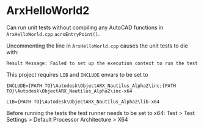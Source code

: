 # ArxHelloWorld2

Can run unit tests without compiling any AutoCAD functions in `ArxHelloWorld.cpp` `acrxEntryPoint()`.

Uncommenting the line in `ArxHelloWorld.cpp` causes the unit tests to die with:

    Result Message:	Failed to set up the execution context to run the test

This project requires `LIB` and `INCLUDE` envars to be set to 

`INCLUDE={PATH TO}\Autodesk\ObjectARX_Nautilus_Alpha2\inc;{PATH TO}\Autodesk\ObjectARX_Nautilus_Alpha2\inc-x64`

`LIB={PATH TO}\Autodesk\ObjectARX_Nautilus_Alpha2\lib-x64`

Before running the tests the test runner needs to be set to x64:  Test > Test Settings > Default Processor Architecture > X64
